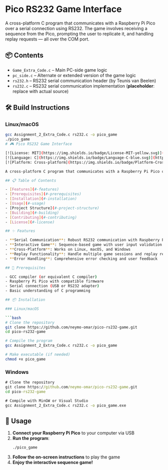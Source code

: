 

# Pico RS232 Game Interface

A cross-platform C program that communicates with a Raspberry Pi Pico over a serial connection using RS232. The game involves receiving a sequence from the Pico, prompting the user to replicate it, and handling replay requests — all over the COM port.

## 📦 Contents

- `Game_Extra_Code.c` – Main PC-side game logic
- `pc_side.c` – Alternate or extended version of the game logic
- `rs232.h` – RS232 serial communication header (by Teunis van Beelen)
- `rs232.c` – RS232 serial communication implementation (**placeholder**: replace with actual source)

## 🛠️ Build Instructions

### Linux/macOS

```bash
gcc Assignment_2_Extra_Code.c rs232.c -o pico_game
./pico_game
# 🎮 Pico RS232 Game Interface

[![License: MIT](https://img.shields.io/badge/License-MIT-yellow.svg)](https://opensource.org/licenses/MIT)
[![Language: C](https://img.shields.io/badge/Language-C-blue.svg)](https://www.cprogramming.com/)
[![Platform: Cross-platform](https://img.shields.io/badge/Platform-Cross--platform-green.svg)](https://github.com/neymo-omar/pico-rs232-game)

A cross-platform C program that communicates with a Raspberry Pi Pico over a serial connection using RS232. The game involves receiving a sequence from the Pico, prompting the user to replicate it, and handling replay requests — all over the COM port.

## 📋 Table of Contents

- [Features](#-features)
- [Prerequisites](#-prerequisites)
- [Installation](#-installation)
- [Usage](#-usage)
- [Project Structure](#-project-structure)
- [Building](#-building)
- [Contributing](#-contributing)
- [License](#-license)

## ✨ Features

- **Serial Communication**: Robust RS232 communication with Raspberry Pi Pico
- **Interactive Game**: Sequence-based game with user input validation
- **Cross-Platform**: Works on Linux, macOS, and Windows
- **Replay Functionality**: Handle multiple game sessions and replay requests
- **Error Handling**: Comprehensive error checking and user feedback

## 🔧 Prerequisites

- GCC compiler (or equivalent C compiler)
- Raspberry Pi Pico with compatible firmware
- Serial connection (USB or RS232 adapter)
- Basic understanding of C programming

## 📦 Installation

### Linux/macOS

```bash
# Clone the repository
git clone https://github.com/neymo-omar/pico-rs232-game.git
cd pico-rs232-game

# Compile the program
gcc Assignment_2_Extra_Code.c rs232.c -o pico_game

# Make executable (if needed)
chmod +x pico_game
```

### Windows

```cmd
# Clone the repository
git clone https://github.com/neymo-omar/pico-rs232-game.git
cd pico-rs232-game

# Compile with MinGW or Visual Studio
gcc Assignment_2_Extra_Code.c rs232.c -o pico_game.exe
```

## 🚀 Usage

1. **Connect your Raspberry Pi Pico** to your computer via USB
2. **Run the program**:
   ```bash
   ./pico_game
   ```
3. **Follow the on-screen instructions** to play the game
4. **Enjoy the interactive sequence game!**


